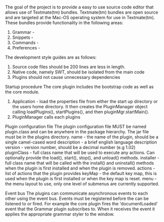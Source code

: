   The goal of the project is to provide a easy to use source code editor that allows use of Textmate(tm) bundles.
Textmate(tm) bundles are open source and are targeted at the Mac-OS operating system for use in Textmate(tm). These
bundles provide functionality in the following areas:
  1. Grammar -
  2. Snippets -
  3. Commands -
  4. Preferences -

The development style guides are as follows:
  1. Source code files should be 200 lines are less in length.
  2. Native code, namely SWT, should be isolated from the main code
  3. Plugins should not cause unnecessary dependencies


Startup procedure
  The core plugin includes the bootstrap code as well as the core module.
  1. Application - load the properties file from either the start up directory or the users home directory.
It then creates the PluginManager object calling loadPlugins(), startPlugins(), and then pluginMgr.startMain().
  2. PluginManager calls each plugins


Plugin configuration file
 The plugin configuration file MUST be named plugin.class and can be anywhere in the package hierarchy. The jar file
   must be in the plugins directory.
  name - the name of the plugin, should be a single camel-cased word
  description - a brief english language description
  version - version number, should be a decimal number (e.g 1.02)
  pluginClass - full class name that will be used to execute any actions. Can optionally provide the load(), start(),
    stop(), and unload() methods.
  installer - full class name that will be called with the install() and uninstall() methods when the plugin is
    first installed and when the plugin is removed.
  actions - list of actions that the plugin provides
  keyMap - the default key map, this is used when the plugin is first installed or when the key map is reset.
  menu - the menu layout to use, only one level of submenus are currently supported.


Event bus
    The plugins can communicate asynchronous events to each other using the event bus. Events must be registered
      before the can be listened to or fired. For example the core plugin fires the 'documentLoaded' event that
      the Grammar plugin subscribes to. When it receives the event it applies the appropriate grammar styler to
      the window.